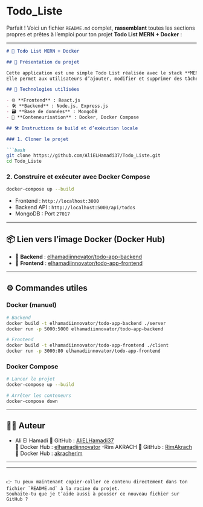 # Todo_Liste
Parfait ! Voici un fichier `README.md` complet, **rassemblant** toutes les sections propres et prêtes à l’emploi pour ton projet **Todo List MERN + Docker** :

---

```md
# 📝 Todo List MERN + Docker

## 🚀 Présentation du projet

Cette application est une simple Todo List réalisée avec le stack **MERN** (MongoDB, Express, React, Node.js) et containerisée avec **Docker**.  
Elle permet aux utilisateurs d’ajouter, modifier et supprimer des tâches via une interface intuitive.

## 🧰 Technologies utilisées

- 🌐 **Frontend** : React.js
- 🛠️ **Backend** : Node.js, Express.js
- 🗃️ **Base de données** : MongoDB
- 🐳 **Conteneurisation** : Docker, Docker Compose

## 🛠️ Instructions de build et d’exécution locale

### 1. Cloner le projet

```bash
git clone https://github.com/AliELHamadi37/Todo_Liste.git
cd Todo_Liste
```

### 2. Construire et exécuter avec Docker Compose

```bash
docker-compose up --build
```

- Frontend : `http://localhost:3000`
- Backend API : `http://localhost:5000/api/todos`
- MongoDB : Port `27017`


---

## 📦 Lien vers l’image Docker (Docker Hub)

- 🔗 **Backend** : [elhamadiinnovator/todo-app-backend](https://hub.docker.com/r/elhamadiinnovator/todo-app-backend)
- 🔗 **Frontend** : [elhamadiinnovator/todo-app-frontend](https://hub.docker.com/r/elhamadiinnovator/todo-app-frontend)

---

## ⚙️ Commandes utiles

### Docker (manuel)

```bash
# Backend
docker build -t elhamadiinnovator/todo-app-backend ./server
docker run -p 5000:5000 elhamadiinnovator/todo-app-backend

# Frontend
docker build -t elhamadiinnovator/todo-app-frontend ./client
docker run -p 3000:80 elhamadiinnovator/todo-app-frontend
```

### Docker Compose

```bash
# Lancer le projet
docker-compose up --build

# Arrêter les conteneurs
docker-compose down
```

---

## 👨‍💻 Auteur

- Ali El Hamadi
  📂 GitHub : [AliELHamadi37](https://github.com/AliELHamadi37)  
  🐳 Docker Hub : [elhamadiinnovator](https://hub.docker.com/u/elhamadiinnovator)
-Rim AKRACH
   📂 GitHub : [RimAkrach](https://github.com/RimAkrach83)  
  🐳 Docker Hub : [akracherim](https://hub.docker.com/u/akracherim)
  
  

---



---

```

👉 Tu peux maintenant copier-coller ce contenu directement dans ton fichier `README.md` à la racine du projet.  
Souhaite-tu que je t’aide aussi à pousser ce nouveau fichier sur GitHub ?

